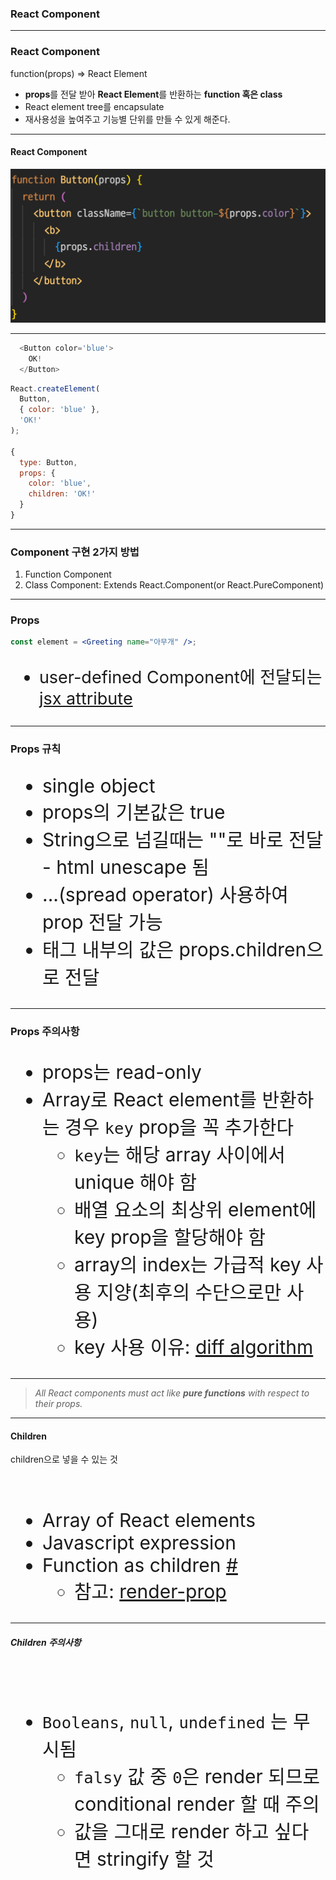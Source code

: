 ### React Component <!-- .element: class="green" -->

-----

### React Component

<p class="fragment white">
  function(props)
  <span class="fragment"> => </span>
  <span class="fragment">React Element</span>
</p>

<div class="fragment">

- <strong class="yellow">props</strong>를 전달 받아 <strong class="yellow">React Element</strong>를 반환하는 <strong class="yellow">function 혹은 class</strong>
- React element tree를 encapsulate
- 재사용성을 높여주고 기능별 단위를 만들 수 있게 해준다.

</div>

-----

#### React Component

![](./images/react-component1.png) <!-- .element: style="height:350px" -->

-----

<div class="center-code">

```js
  <Button color='blue'>
    OK!
  </Button>
```

```js
React.createElement(
  Button,
  { color: 'blue' },
  'OK!'
);

{
  type: Button,
  props: {
    color: 'blue',
    children: 'OK!'
  }
}
```

<!-- .element: class="fragment" -->

</div>

-----

### Component 구현 2가지 방법

1. Function Component
1. Class Component: Extends React.Component(or React.PureComponent)

-----

### Props

<div class="center-code">

```jsx
const element = <Greeting name="아무개" />;
```

</div>

<div style="font-size: 27px">

- user-defined Component에 전달되는 [jsx attribute](#attribute)

</div>

-----

### Props 규칙

<div style="font-size: 30px">

- single object<!-- .element: class="fragment highlight-current-yellow" -->
- props의 기본값은 true<!-- .element: class="fragment highlight-current-yellow" -->
- String으로 넘길때는 ""로 바로 전달 - html unescape 됨<!-- .element: class="fragment highlight-current-yellow" -->
- ...(spread operator) 사용하여 prop 전달 가능<!-- .element: class="fragment highlight-current-yellow" -->
- 태그 내부의 값은 props.children으로 전달<!-- .element: class="fragment highlight-current-yellow" -->

</div>

-----

### Props 주의사항

<div style="font-size: 30px">

- props는 read-only<!-- .element: class="fragment highlight-current-yellow" -->
- Array로 React element를 반환하는 경우 `key` prop을 꼭 추가한다<!-- .element: class="fragment highlight-current-yellow" -->
  - `key`는 해당 array 사이에서 unique 해야 함
  - 배열 요소의 최상위 element에 key prop을 할당해야 함
  - array의 index는 가급적 key 사용 지양(최후의 수단으로만 사용)
  - key 사용 이유: [diff algorithm](https://reactjs.org/docs/reconciliation.html#recursing-on-children)

</div>

-----

> *All React components must act like <strong>pure functions</strong> with respect to their props.*

-----

#### Children

<div>children으로 넣을 수 있는 것</div>

<div style="font-size: 30px; padding-top: 40px;">

- Array of React elements
- Javascript expression
- Function as children [#](https://reactjs.org/docs/jsx-in-depth.html#functions-as-children)
  - 참고: [render-prop](https://reactjs.org/docs/render-props.html)

</div>

-----

##### Children 주의사항

<div style="font-size: 30px; padding-top: 40px;">

- `Booleans`, `null`, `undefined` 는 무시됨
  - `falsy` 값 중 `0`은 render 되므로 conditional render 할 때 주의
  - 값을 그대로 render 하고 싶다면 stringify 할 것

</div>
